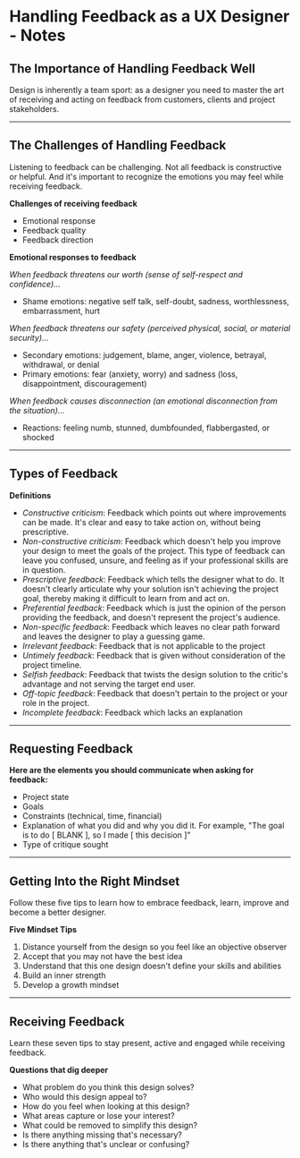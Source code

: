 # Handling Feedback as a UX Designer - Notes

## The Importance of Handling Feedback Well

Design is inherently a team sport: as a designer you need to master the art of receiving and acting on feedback from customers, clients and project stakeholders.

---

## The Challenges of Handling Feedback

Listening to feedback can be challenging. Not all feedback is constructive or helpful. And it's important to recognize the emotions you may feel while receiving feedback.

**Challenges of receiving feedback**

- Emotional response
- Feedback quality
- Feedback direction

**Emotional responses to feedback**

_When feedback threatens our worth (sense of self-respect and confidence)..._

- Shame emotions: negative self talk, self-doubt, sadness, worthlessness, embarrassment, hurt

_When feedback threatens our safety (perceived physical, social, or material security)..._

- Secondary emotions: judgement, blame, anger, violence, betrayal, withdrawal, or denial
- Primary emotions: fear (anxiety, worry) and sadness (loss, disappointment, discouragement)

_When feedback causes disconnection (an emotional disconnection from the situation)..._

- Reactions: feeling numb, stunned, dumbfounded, flabbergasted, or shocked

---

## Types of Feedback

**Definitions**

- _Constructive criticism_: Feedback which points out where improvements can be made. It's clear and easy to take action on, without being prescriptive.
- _Non-constructive criticism_: Feedback which doesn't help you improve your design to meet the goals of the project. This type of feedback can leave you confused, unsure, and feeling as if your professional skills are in question.
- _Prescriptive feedback_: Feedback which tells the designer what to do. It doesn't clearly articulate why your solution isn't achieving the project goal, thereby making it difficult to learn from and act on.
- _Preferential feedback_: Feedback which is just the opinion of the person providing the feedback, and doesn't represent the project's audience.
- _Non-specific feedback_: Feedback which leaves no clear path forward and leaves the designer to play a guessing game.
- _Irrelevant feedback_: Feedback that is not applicable to the project
- _Untimely feedback_: Feedback that is given without consideration of the project timeline.
- _Selfish feedback_: Feedback that twists the design solution to the critic's advantage and not serving the target end user.
- _Off-topic feedback_: Feedback that doesn't pertain to the project or your role in the project.
- _Incomplete feedback_: Feedback which lacks an explanation

---

## Requesting Feedback

**Here are the elements you should communicate when asking for feedback:**

- Project state
- Goals
- Constraints (technical, time, financial)
- Explanation of what you did and why you did it. For example, "The goal is to do [ BLANK ], so I made [ this decision ]"
- Type of critique sought

---

## Getting Into the Right Mindset

Follow these five tips to learn how to embrace feedback, learn, improve and become a better designer.

**Five Mindset Tips**

1. Distance yourself from the design so you feel like an objective observer
2. Accept that you may not have the best idea
3. Understand that this one design doesn't define your skills and abilities
4. Build an inner strength
5. Develop a growth mindset

---

## Receiving Feedback

Learn these seven tips to stay present, active and engaged while receiving feedback.

**Questions that dig deeper**

- What problem do you think this design solves?
- Who would this design appeal to?
- How do you feel when looking at this design?
- What areas capture or lose your interest?
- What could be removed to simplify this design?
- Is there anything missing that's necessary?
- Is there anything that's unclear or confusing?
